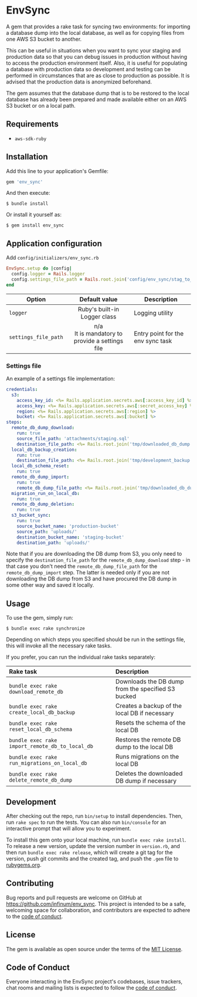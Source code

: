 # EnvSync

A gem that provides a rake task for syncing two environments: for importing a database dump into the local database,
as well as for copying files from one AWS S3 bucket to another.

This can be useful in situations when you want to sync your staging and production data so that you can debug issues
in production without having to access the production environment itself. Also, it is useful for populating
a database with production data so development and testing can be performed in circumstances that are as close to
production as possible. It is advised that the production data is anonymized beforehand.

The gem assumes that the database dump that is to be restored to the local database has already been prepared and
made available either on an AWS S3 bucket or on a local path.

## Requirements

* `aws-sdk-ruby`

## Installation

Add this line to your application's Gemfile:

```ruby
gem 'env_sync'
```

And then execute:

    $ bundle install

Or install it yourself as:

    $ gem install env_sync

## Application configuration

Add `config/initializers/env_sync.rb`
```ruby
EnvSync.setup do |config|
  config.logger = Rails.logger
  config.settings_file_path = Rails.root.join('config/env_sync/stag_to_dev.yml')
end
```

| Option               |                   Default value                    | Description                       |
|----------------------|:--------------------------------------------------:|-----------------------------------|
| `logger`             |           Ruby's built-in Logger class             | Logging utility                   |
| `settings_file_path` | n/a<br/>It is mandatory to provide a settings file | Entry point for the env sync task |

### Settings file

An example of a settings file implementation:

```yml
credentials:
  s3:
    access_key_id: <%= Rails.application.secrets.aws[:access_key_id] %>
    access_key: <%= Rails.application.secrets.aws[:secret_access_key] %>
    region: <%= Rails.application.secrets.aws[:region] %>
    bucket: <%= Rails.application.secrets.aws[:bucket] %>
steps:
  remote_db_dump_download:
    run: true
    source_file_path: 'attachments/staging.sql'
    destination_file_path: <%= Rails.root.join('tmp/downloaded_db_dump.sql') %>
  local_db_backup_creation:
    run: true
    destination_file_path: <%= Rails.root.join('tmp/development_backup.sql') %>
  local_db_schema_reset:
    run: true
  remote_db_dump_import:
    run: true
    remote_db_dump_file_path: <%= Rails.root.join('tmp/downloaded_db_dump.sql') %>
  migration_run_on_local_db:
    run: true
  remote_db_dump_deletion:
    run: true
  s3_bucket_sync:
    run: true
    source_bucket_name: 'production-bucket'
    source_path: 'uploads/'
    destination_bucket_name: 'staging-bucket'
    destination_path: 'uploads/'
```

Note that if you are downloading the DB dump from S3, you only need to specify the `destination_file_path` for
the `remote_db_dump_download` step - in that case you don't need the `remote_db_dump_file_path` for the `remote_db_dump_import`
step. The latter is needed only if you are not downloading the DB dump from S3 and have procured the DB dump in some
other way and saved it locally.

## Usage

To use the gem, simply run:

    $ bundle exec rake synchronize

Depending on which steps you specified should be run in the settings file, this will invoke all the necessary rake tasks.

If you prefer, you can run the individual rake tasks separately:

| Rake task                                             | Description                                        |
|:------------------------------------------------------|:---------------------------------------------------|
| `bundle exec rake download_remote_db`                 | Downloads the DB dump from the specified S3 bucked |
| `bundle exec rake create_local_db_backup`             | Creates a backup of the local DB if necessary      |
| `bundle exec rake reset_local_db_schema`              | Resets the schema of the local DB                  |
| `bundle exec rake import_remote_db_to_local_db`       | Restores the remote DB dump to the local DB        |
| `bundle exec rake run_migrations_on_local_db`         | Runs migrations on the local DB                    |
| `bundle exec rake delete_remote_db_dump`              | Deletes the downloaded DB dump if necessary        |

## Development

After checking out the repo, run `bin/setup` to install dependencies. Then, run `rake spec` to run the tests. You can also run `bin/console` for an interactive prompt that will allow you to experiment.

To install this gem onto your local machine, run `bundle exec rake install`. To release a new version, update the version number in `version.rb`, and then run `bundle exec rake release`, which will create a git tag for the version, push git commits and the created tag, and push the `.gem` file to [rubygems.org](https://rubygems.org).

## Contributing

Bug reports and pull requests are welcome on GitHub at https://github.com/infinum/env_sync. This project is intended to be a safe, welcoming space for collaboration, and contributors are expected to adhere to the [code of conduct](https://github.com/infinum/env_sync/blob/master/CODE_OF_CONDUCT.md).

## License

The gem is available as open source under the terms of the [MIT License](https://opensource.org/licenses/MIT).

## Code of Conduct

Everyone interacting in the EnvSync project's codebases, issue trackers, chat rooms and mailing lists is expected to follow the [code of conduct](https://github.com/[USERNAME]/env_sync/blob/master/CODE_OF_CONDUCT.md).
